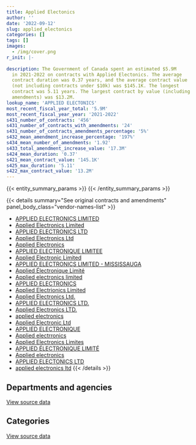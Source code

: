 ```yaml
---
title: Applied Electonics
author: ''
date: '2022-09-12'
slug: applied_electonics
categories: []
tags: []
images:
  - /img/cover.png
r_init: |-
  
description: The Government of Canada spent an estimated $5.9M
  in 2021-2022 on contracts with Applied Electonics. The average
  contract duration was 0.37 years, and the average contract value
  (not including contracts under $10k) was $145.1K. The longest
  contract was 5.11 years. The largest contract by value (including
  amendments) was $13.2M.
lookup_name: 'APPLIED ELECTONICS'
most_recent_fiscal_year_total: '5.9M'
most_recent_fiscal_year_year: '2021-2022'
s431_number_of_contracts: '456'
s431_number_of_contracts_with_amendments: '24'
s431_number_of_contracts_amendments_percentage: '5%'
s432_mean_amendment_increase_percentage: '197%'
s434_mean_number_of_amendments: '1.92'
s433_total_amendment_increase_value: '17.3M'
s424_mean_duration: '0.37'
s421_mean_contract_value: '145.1K'
s425_max_duration: '5.11'
s422_max_contract_value: '13.2M'
---
```


<script src="/rmarkdown-libs/htmlwidgets/htmlwidgets.js"></script>
<link href="/rmarkdown-libs/datatables-css/datatables-crosstalk.css" rel="stylesheet" />
<script src="/rmarkdown-libs/datatables-binding/datatables.js"></script>
<script src="/rmarkdown-libs/jquery/jquery-3.6.0.min.js"></script>
<link href="/rmarkdown-libs/dt-core-bootstrap/css/dataTables.bootstrap.min.css" rel="stylesheet" />
<link href="/rmarkdown-libs/dt-core-bootstrap/css/dataTables.bootstrap.extra.css" rel="stylesheet" />
<script src="/rmarkdown-libs/dt-core-bootstrap/js/jquery.dataTables.min.js"></script>
<script src="/rmarkdown-libs/dt-core-bootstrap/js/dataTables.bootstrap.min.js"></script>
<link href="/rmarkdown-libs/crosstalk/css/crosstalk.min.css" rel="stylesheet" />
<script src="/rmarkdown-libs/crosstalk/js/crosstalk.min.js"></script>
<script src="/rmarkdown-libs/htmlwidgets/htmlwidgets.js"></script>
<link href="/rmarkdown-libs/datatables-css/datatables-crosstalk.css" rel="stylesheet" />
<script src="/rmarkdown-libs/datatables-binding/datatables.js"></script>
<script src="/rmarkdown-libs/jquery/jquery-3.6.0.min.js"></script>
<link href="/rmarkdown-libs/dt-core-bootstrap/css/dataTables.bootstrap.min.css" rel="stylesheet" />
<link href="/rmarkdown-libs/dt-core-bootstrap/css/dataTables.bootstrap.extra.css" rel="stylesheet" />
<script src="/rmarkdown-libs/dt-core-bootstrap/js/jquery.dataTables.min.js"></script>
<script src="/rmarkdown-libs/dt-core-bootstrap/js/dataTables.bootstrap.min.js"></script>
<link href="/rmarkdown-libs/crosstalk/css/crosstalk.min.css" rel="stylesheet" />
<script src="/rmarkdown-libs/crosstalk/js/crosstalk.min.js"></script>

{{< entity_summary_params >}}
{{< /entity_summary_params >}}

{{< details summary="See original contracts and amendments" panel_body_class="vendor-names-list" >}}
- [APPLIED ELECTRONICS LIMITED](https://search.open.canada.ca/en/ct/?sort=contract_value_f%20desc&page=1&search_text=%22APPLIED%20ELECTRONICS%20LIMITED%22)
- [Applied Electronics Limited](https://search.open.canada.ca/en/ct/?sort=contract_value_f%20desc&page=1&search_text=%22Applied%20Electronics%20Limited%22)
- [APPLIED ELECTRONICS LTD](https://search.open.canada.ca/en/ct/?sort=contract_value_f%20desc&page=1&search_text=%22APPLIED%20ELECTRONICS%20LTD%22)
- [Applied Electronics Ltd](https://search.open.canada.ca/en/ct/?sort=contract_value_f%20desc&page=1&search_text=%22Applied%20Electronics%20Ltd%22)
- [Applied Electronics](https://search.open.canada.ca/en/ct/?sort=contract_value_f%20desc&page=1&search_text=%22Applied%20Electronics%22)
- [APPLIED ELECTRONIQUE LIMITEE](https://search.open.canada.ca/en/ct/?sort=contract_value_f%20desc&page=1&search_text=%22APPLIED%20ELECTRONIQUE%20LIMITEE%22)
- [Applied Electronic Limited](https://search.open.canada.ca/en/ct/?sort=contract_value_f%20desc&page=1&search_text=%22Applied%20Electronic%20Limited%22)
- [APPLIED ELECTRONICS LIMITED - MISSISSAUGA](https://search.open.canada.ca/en/ct/?sort=contract_value_f%20desc&page=1&search_text=%22APPLIED%20ELECTRONICS%20LIMITED%20-%20MISSISSAUGA%22)
- [Applied Électronique Limité](https://search.open.canada.ca/en/ct/?sort=contract_value_f%20desc&page=1&search_text=%22Applied%20%c3%89lectronique%20Limit%c3%a9%22)
- [Applied electronics limited](https://search.open.canada.ca/en/ct/?sort=contract_value_f%20desc&page=1&search_text=%22Applied%20electronics%20limited%22)
- [APPLIED ELECTRONICS](https://search.open.canada.ca/en/ct/?sort=contract_value_f%20desc&page=1&search_text=%22APPLIED%20ELECTRONICS%22)
- [Applied Electrionics Limited](https://search.open.canada.ca/en/ct/?sort=contract_value_f%20desc&page=1&search_text=%22Applied%20Electrionics%20Limited%22)
- [Applied Electronics Ltd.](https://search.open.canada.ca/en/ct/?sort=contract_value_f%20desc&page=1&search_text=%22Applied%20Electronics%20Ltd.%22)
- [APPLIED ELECTRONICS LTD.](https://search.open.canada.ca/en/ct/?sort=contract_value_f%20desc&page=1&search_text=%22APPLIED%20ELECTRONICS%20LTD.%22)
- [Applied Electronics LTD.](https://search.open.canada.ca/en/ct/?sort=contract_value_f%20desc&page=1&search_text=%22Applied%20Electronics%20LTD.%22)
- [applied electronics](https://search.open.canada.ca/en/ct/?sort=contract_value_f%20desc&page=1&search_text=%22applied%20electronics%22)
- [Applied Electronic Ltd](https://search.open.canada.ca/en/ct/?sort=contract_value_f%20desc&page=1&search_text=%22Applied%20Electronic%20Ltd%22)
- [APPLIED ELECTRONIQUE](https://search.open.canada.ca/en/ct/?sort=contract_value_f%20desc&page=1&search_text=%22APPLIED%20ELECTRONIQUE%22)
- [Applied electrronics](https://search.open.canada.ca/en/ct/?sort=contract_value_f%20desc&page=1&search_text=%22Applied%20electrronics%22)
- [Applied Electronics Limites](https://search.open.canada.ca/en/ct/?sort=contract_value_f%20desc&page=1&search_text=%22Applied%20Electronics%20Limites%22)
- [APPLIED ÉLECTRONIQUE LIMITÉ](https://search.open.canada.ca/en/ct/?sort=contract_value_f%20desc&page=1&search_text=%22APPLIED%20%c3%89LECTRONIQUE%20LIMIT%c3%89%22)
- [Applied electronics](https://search.open.canada.ca/en/ct/?sort=contract_value_f%20desc&page=1&search_text=%22Applied%20electronics%22)
- [APPLIED ELECTONICS LTD](https://search.open.canada.ca/en/ct/?sort=contract_value_f%20desc&page=1&search_text=%22APPLIED%20ELECTONICS%20LTD%22)
- [applied electronics ltd](https://search.open.canada.ca/en/ct/?sort=contract_value_f%20desc&page=1&search_text=%22applied%20electronics%20ltd%22)
{{< /details >}}

## Departments and agencies

<div id="htmlwidget-1" style="width:100%;height:auto;" class="datatables html-widget"></div>
<script type="application/json" data-for="htmlwidget-1">{"x":{"style":"bootstrap","filter":"none","vertical":false,"data":[["<a href=\"/departments/aafc-aac/\">Agriculture and Agri-Food Canada<\/a>","<a href=\"/departments/aandc-aadnc/\">Crown-Indigenous Relations and Northern Affairs Canada<\/a>","<a href=\"/departments/cannor/\">Canadian Northern Economic Development Agency<\/a>","<a href=\"/departments/cbsa-asfc/\">Canada Border Services Agency<\/a>","<a href=\"/departments/cic/\">Immigration, Refugees and Citizenship Canada<\/a>","<a href=\"/departments/cra-arc/\">Canada Revenue Agency<\/a>","<a href=\"/departments/crtc/\">Canadian Radio-television and Telecommunications Commission<\/a>","<a href=\"/departments/csa-asc/\">Canadian Space Agency<\/a>","<a href=\"/departments/csc-scc/\">Correctional Service of Canada<\/a>","<a href=\"/departments/csps-efpc/\">Canada School of Public Service<\/a>","<a href=\"/departments/dfatd-maecd/\">Global Affairs Canada<\/a>","<a href=\"/departments/dfo-mpo/\">Fisheries and Oceans Canada<\/a>","<a href=\"/departments/dnd-mdn/\">National Defence<\/a>","<a href=\"/departments/elections/\">Elections Canada<\/a>","<a href=\"/departments/esdc-edsc/\">Employment and Social Development Canada<\/a>","<a href=\"/departments/hc-sc/\">Health Canada<\/a>","<a href=\"/departments/infc/\">Infrastructure Canada<\/a>","<a href=\"/departments/irb-cisr/\">Immigration and Refugee Board of Canada<\/a>","<a href=\"/departments/isc-sac/\">Indigenous Services Canada<\/a>","<a href=\"/departments/lac-bac/\">Library and Archives Canada<\/a>","<a href=\"/departments/mgerc-ceegm/\">Military Grievances External Review Committee<\/a>","<a href=\"/departments/nfb-onf/\">National Film Board<\/a>","<a href=\"/departments/nrc-cnrc/\">National Research Council Canada<\/a>","<a href=\"/departments/nrcan-rncan/\">Natural Resources Canada<\/a>","<a href=\"/departments/nserc-crsng/\">Natural Sciences and Engineering Research Council of Canada<\/a>","<a href=\"/departments/pc/\">Parks Canada<\/a>","<a href=\"/departments/pco-bcp/\">Privy Council Office<\/a>","<a href=\"/departments/psc-cfp/\">Public Service Commission of Canada<\/a>","<a href=\"/departments/pwgsc-tpsgc/\">Public Services and Procurement Canada<\/a>","<a href=\"/departments/rcmp-grc/\">Royal Canadian Mounted Police<\/a>","<a href=\"/departments/ssc-spc/\">Shared Services Canada<\/a>","<a href=\"/departments/statcan/\">Statistics Canada<\/a>","<a href=\"/departments/tsb-bst/\">Transportation Safety Board of Canada<\/a>","<a href=\"/departments/vac-acc/\">Veterans Affairs Canada<\/a>"],[10874.84,27863.05,null,12749.41,217390.01,null,null,230829.56,null,69696.49,309838.88,null,1515414.88,null,217851.47,null,null,null,27863.05,10921.27,null,375504.93,27416.41,324434.58,10401.65,null,338269.81,184952.46,16207449.43,32216.97,683638.36,14876.6,79608.3,null],[null,null,10783,31086.04,139022.32,160467.49,null,193120.06,167291.2,74893.3,11923.76,65814.36,1394212.3,50725.82,326350.68,null,null,null,382460.86,10916.02,982.27,817052.82,null,null,null,1622.38,573436.24,95331.1,9319468.12,320062.58,802353.17,124642.1,null,17468.59],[null,null,null,null,18046.19,0,32011.88,19511.86,null,34171.2,690594.76,null,733761.2,null,917246.09,null,null,284727.88,13859.56,13431.1,44815.99,1700121.78,null,null,null,37010.45,270828.02,null,5098323.1,614236.24,95322.61,107714.4,null,null],[null,null,null,273253.99,22495.43,0,null,18816.92,null,null,139220.31,139770.48,412076.99,null,801019.98,67349.7,10146.27,null,null,10145.85,13376.94,1142762.35,null,399908.51,null,null,85732.15,null,1364939.03,679316.99,353964.97,null,null,null]],"container":"<table class=\"table table-striped table-hover row-border order-column display\">\n  <thead>\n    <tr>\n      <th>Department<\/th>\n      <th>2018-2019<\/th>\n      <th>2019-2020<\/th>\n      <th>2020-2021<\/th>\n      <th>2021-2022<\/th>\n    <\/tr>\n  <\/thead>\n<\/table>","options":{"order":[[4,"desc"]],"pageLength":10,"autoWidth":true,"columnDefs":[{"targets":1,"render":"function(data, type, row, meta) {\n    return type !== 'display' ? data : DTWidget.formatCurrency(data, \"$\", 2, 3, \",\", \".\", true, null);\n  }"},{"targets":2,"render":"function(data, type, row, meta) {\n    return type !== 'display' ? data : DTWidget.formatCurrency(data, \"$\", 2, 3, \",\", \".\", true, null);\n  }"},{"targets":3,"render":"function(data, type, row, meta) {\n    return type !== 'display' ? data : DTWidget.formatCurrency(data, \"$\", 2, 3, \",\", \".\", true, null);\n  }"},{"targets":4,"render":"function(data, type, row, meta) {\n    return type !== 'display' ? data : DTWidget.formatCurrency(data, \"$\", 2, 3, \",\", \".\", true, null);\n  }"},{"width":"16%","targets":[1,2,3,4]},{"className":"dt-right","targets":[1,2,3,4]}],"orderClasses":false}},"evals":["options.columnDefs.0.render","options.columnDefs.1.render","options.columnDefs.2.render","options.columnDefs.3.render"],"jsHooks":[]}</script>
<p class="text-right">
<a href="https://github.com/GoC-Spending/contracts-data/tree/main/data/out/vendors/applied_electonics/summary_by_fiscal_year_by_department.csv" class="source-data-link btn btn-link">View source data</a>
</p>

## Categories

<div id="htmlwidget-2" style="width:100%;height:auto;" class="datatables html-widget"></div>
<script type="application/json" data-for="htmlwidget-2">{"x":{"style":"bootstrap","filter":"none","vertical":false,"data":[["<a href=\"/categories/facilities_and_construction/\">Facilities and construction<\/a>","<a href=\"/categories/office_management/\">Office management<\/a>","<a href=\"/categories/defence/\">Defence<\/a>","<a href=\"/categories/professional_services/\">Professional services<\/a>","<a href=\"/categories/information_technology/\">Information technology<\/a>","<a href=\"/categories/industrial_products_and_services/\">Industrial products and services<\/a>","<a href=\"/categories/human_capital/\">Human capital<\/a>"],[22529.31,324766.63,1515414.88,4784039.35,14206891.98,76420.26,null],[339390.15,271313.63,1378924.99,73453.15,12833433.74,159327.24,35643.68],[640642.6,79296.92,733761.2,165340.63,8902107.56,62699.82,141885.6],[836724.16,373404.86,399164.48,304599.52,3908009.12,112394.72,null]],"container":"<table class=\"table table-striped table-hover row-border order-column display\">\n  <thead>\n    <tr>\n      <th>Category<\/th>\n      <th>2018-2019<\/th>\n      <th>2019-2020<\/th>\n      <th>2020-2021<\/th>\n      <th>2021-2022<\/th>\n    <\/tr>\n  <\/thead>\n<\/table>","options":{"order":[[4,"desc"]],"dom":"t","pageLength":30,"autoWidth":true,"columnDefs":[{"targets":1,"render":"function(data, type, row, meta) {\n    return type !== 'display' ? data : DTWidget.formatCurrency(data, \"$\", 2, 3, \",\", \".\", true, null);\n  }"},{"targets":2,"render":"function(data, type, row, meta) {\n    return type !== 'display' ? data : DTWidget.formatCurrency(data, \"$\", 2, 3, \",\", \".\", true, null);\n  }"},{"targets":3,"render":"function(data, type, row, meta) {\n    return type !== 'display' ? data : DTWidget.formatCurrency(data, \"$\", 2, 3, \",\", \".\", true, null);\n  }"},{"targets":4,"render":"function(data, type, row, meta) {\n    return type !== 'display' ? data : DTWidget.formatCurrency(data, \"$\", 2, 3, \",\", \".\", true, null);\n  }"},{"width":"16%","targets":[1,2,3,4]},{"className":"dt-right","targets":[1,2,3,4]}],"orderClasses":false,"lengthMenu":[10,25,30,50,100]}},"evals":["options.columnDefs.0.render","options.columnDefs.1.render","options.columnDefs.2.render","options.columnDefs.3.render"],"jsHooks":[]}</script>
<p class="text-right">
<a href="https://github.com/GoC-Spending/contracts-data/tree/main/data/out/vendors/applied_electonics/summary_by_fiscal_year_by_category.csv" class="source-data-link btn btn-link">View source data</a>
</p>
